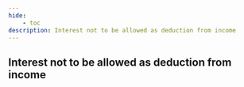```yaml
---
hide:
    - toc
description: Interest not to be allowed as deduction from income
---
```


## Interest not to be allowed as deduction from income
